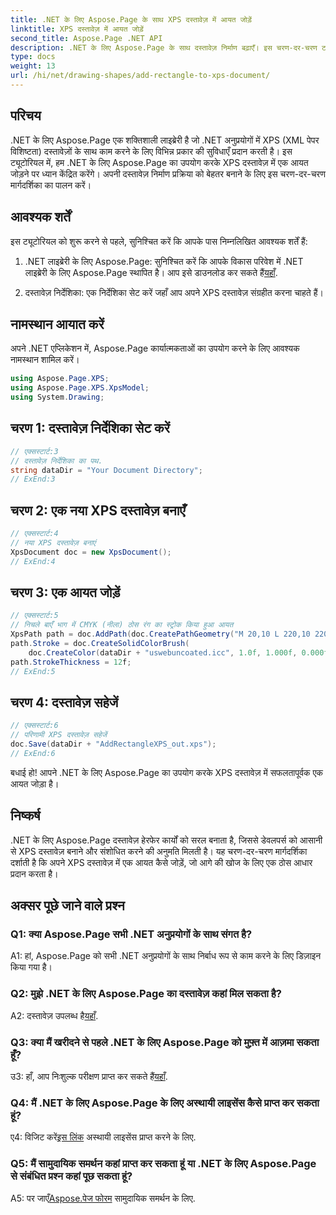 ```yaml
---
title: .NET के लिए Aspose.Page के साथ XPS दस्तावेज़ में आयत जोड़ें
linktitle: XPS दस्तावेज़ में आयत जोड़ें
second_title: Aspose.Page .NET API
description: .NET के लिए Aspose.Page के साथ दस्तावेज़ निर्माण बढ़ाएँ। इस चरण-दर-चरण ट्यूटोरियल में जानें कि XPS दस्तावेज़ों में आयत कैसे जोड़ें।
type: docs
weight: 13
url: /hi/net/drawing-shapes/add-rectangle-to-xps-document/
---
```

## परिचय

.NET के लिए Aspose.Page एक शक्तिशाली लाइब्रेरी है जो .NET अनुप्रयोगों में XPS (XML पेपर विशिष्टता) दस्तावेज़ों के साथ काम करने के लिए विभिन्न प्रकार की सुविधाएँ प्रदान करती है। इस ट्यूटोरियल में, हम .NET के लिए Aspose.Page का उपयोग करके XPS दस्तावेज़ में एक आयत जोड़ने पर ध्यान केंद्रित करेंगे। अपनी दस्तावेज़ निर्माण प्रक्रिया को बेहतर बनाने के लिए इस चरण-दर-चरण मार्गदर्शिका का पालन करें।

## आवश्यक शर्तें

इस ट्यूटोरियल को शुरू करने से पहले, सुनिश्चित करें कि आपके पास निम्नलिखित आवश्यक शर्तें हैं:

1.  .NET लाइब्रेरी के लिए Aspose.Page: सुनिश्चित करें कि आपके विकास परिवेश में .NET लाइब्रेरी के लिए Aspose.Page स्थापित है। आप इसे डाउनलोड कर सकते हैं[यहाँ](https://releases.aspose.com/page/net/).

2. दस्तावेज़ निर्देशिका: एक निर्देशिका सेट करें जहाँ आप अपने XPS दस्तावेज़ संग्रहीत करना चाहते हैं।

## नामस्थान आयात करें

अपने .NET एप्लिकेशन में, Aspose.Page कार्यात्मकताओं का उपयोग करने के लिए आवश्यक नामस्थान शामिल करें।

```csharp
using Aspose.Page.XPS;
using Aspose.Page.XPS.XpsModel;
using System.Drawing;
```

## चरण 1: दस्तावेज़ निर्देशिका सेट करें

```csharp
// एक्सस्टार्ट:3
// दस्तावेज़ निर्देशिका का पथ.
string dataDir = "Your Document Directory";
// ExEnd:3
```

## चरण 2: एक नया XPS दस्तावेज़ बनाएँ

```csharp
// एक्सस्टार्ट:4
// नया XPS दस्तावेज़ बनाएं
XpsDocument doc = new XpsDocument();
// ExEnd:4
```

## चरण 3: एक आयत जोड़ें

```csharp
// एक्सस्टार्ट:5
// निचले बाएँ भाग में CMYK (नीला) ठोस रंग का स्ट्रोक किया हुआ आयत
XpsPath path = doc.AddPath(doc.CreatePathGeometry("M 20,10 L 220,10 220,100 20,100 Z"));
path.Stroke = doc.CreateSolidColorBrush(
    doc.CreateColor(dataDir + "uswebuncoated.icc", 1.0f, 1.000f, 0.000f, 0.000f, 0.000f));
path.StrokeThickness = 12f;
// ExEnd:5
```

## चरण 4: दस्तावेज़ सहेजें

```csharp
// एक्सस्टार्ट:6
// परिणामी XPS दस्तावेज़ सहेजें
doc.Save(dataDir + "AddRectangleXPS_out.xps");
// ExEnd:6
```

बधाई हो! आपने .NET के लिए Aspose.Page का उपयोग करके XPS दस्तावेज़ में सफलतापूर्वक एक आयत जोड़ा है।

## निष्कर्ष

.NET के लिए Aspose.Page दस्तावेज़ हेरफेर कार्यों को सरल बनाता है, जिससे डेवलपर्स को आसानी से XPS दस्तावेज़ बनाने और संशोधित करने की अनुमति मिलती है। यह चरण-दर-चरण मार्गदर्शिका दर्शाती है कि अपने XPS दस्तावेज़ में एक आयत कैसे जोड़ें, जो आगे की खोज के लिए एक ठोस आधार प्रदान करता है।

## अक्सर पूछे जाने वाले प्रश्न

### Q1: क्या Aspose.Page सभी .NET अनुप्रयोगों के साथ संगत है?

A1: हां, Aspose.Page को सभी .NET अनुप्रयोगों के साथ निर्बाध रूप से काम करने के लिए डिज़ाइन किया गया है।

### Q2: मुझे .NET के लिए Aspose.Page का दस्तावेज़ कहां मिल सकता है?

 A2: दस्तावेज़ उपलब्ध है[यहाँ](https://reference.aspose.com/page/net/).

### Q3: क्या मैं खरीदने से पहले .NET के लिए Aspose.Page को मुफ़्त में आज़मा सकता हूँ?

 उ3: हाँ, आप निःशुल्क परीक्षण प्राप्त कर सकते हैं[यहाँ](https://releases.aspose.com/).

### Q4: मैं .NET के लिए Aspose.Page के लिए अस्थायी लाइसेंस कैसे प्राप्त कर सकता हूं?

 ए4: विजिट करें[इस लिंक](https://purchase.aspose.com/temporary-license/) अस्थायी लाइसेंस प्राप्त करने के लिए.

### Q5: मैं सामुदायिक समर्थन कहां प्राप्त कर सकता हूं या .NET के लिए Aspose.Page से संबंधित प्रश्न कहां पूछ सकता हूं?

 A5: पर जाएँ[Aspose.पेज फोरम](https://forum.aspose.com/c/page/39) सामुदायिक समर्थन के लिए.